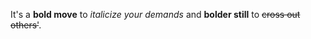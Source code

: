 It's a **bold move** to *italicize your demands* and **__bolder still__** to <del>cross out others'</del>. 
